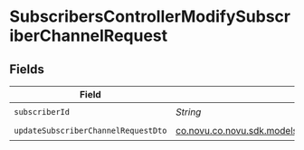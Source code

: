 # SubscribersControllerModifySubscriberChannelRequest


## Fields

| Field                                                                                                                                   | Type                                                                                                                                    | Required                                                                                                                                | Description                                                                                                                             |
| --------------------------------------------------------------------------------------------------------------------------------------- | --------------------------------------------------------------------------------------------------------------------------------------- | --------------------------------------------------------------------------------------------------------------------------------------- | --------------------------------------------------------------------------------------------------------------------------------------- |
| `subscriberId`                                                                                                                          | *String*                                                                                                                                | :heavy_check_mark:                                                                                                                      | N/A                                                                                                                                     |
| `updateSubscriberChannelRequestDto`                                                                                                     | [co.novu.co.novu.sdk.models.components.UpdateSubscriberChannelRequestDto](../../models/components/UpdateSubscriberChannelRequestDto.md) | :heavy_check_mark:                                                                                                                      | N/A                                                                                                                                     |